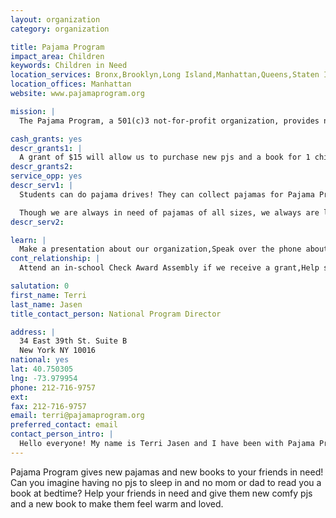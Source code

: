 ```yaml
---
layout: organization
category: organization

title: Pajama Program
impact_area: Children
keywords: Children in Need
location_services: Bronx,Brooklyn,Long Island,Manhattan,Queens,Staten Island,Greater New York,Outside NYC
location_offices: Manhattan
website: www.pajamaprogram.org

mission: |
  The Pajama Program, a 501(c)3 not-for-profit organization, provides new, warm pajamas and books to needy children in the United States, and around the world, many who are waiting and hoping to be adopted. These are youngsters who may not know the comforts of a mother or father to tuck them into a cozy bed and read them a bedtime story. Too many have been abandoned, most deprived of any love at all.  Our mission is to provide a loving environment for children who have lived through a great deal of hurt in their young lives to give them hope for a better tomorrow. The program identifies key institutions in major cities in the U.S. and other countries where children are living temporarily as they wait and hope for adoption.

cash_grants: yes
descr_grants1: |
  A grant of $15 will allow us to purchase new pjs and a book for 1 child, and $125 helps us to buy books and pajamas for 10 children!
descr_grants2: 
service_opp: yes
descr_serv1: |
  Students can do pajama drives! They can collect pajamas for Pajama Program and we will send them out to their friends in need in NYC and beyond.

  Though we are always in need of pajamas of all sizes, we always are lacking in teen sizes for these are kids that are unfortunately overlooked. In children sizes 14 and up and ALL adult sizes. Thank you so much from the bottom of our hearts!!!
descr_serv2: 

learn: |
  Make a presentation about our organization,Speak over the phone about our work
cont_relationship: |
  Attend an in-school Check Award Assembly if we receive a grant,Help students tell local newspapers and media about their grant and/or project with us

salutation: 0
first_name: Terri
last_name: Jasen
title_contact_person: National Program Director

address: |
  34 East 39th St. Suite B  
  New York NY 10016
national: yes
lat: 40.750305
lng: -73.979954
phone: 212-716-9757
ext: 
fax: 212-716-9757
email: terri@pajamaprogram.org
preferred_contact: email
contact_person_intro: |
  Hello everyone! My name is Terri Jasen and I have been with Pajama Program for 7 years now and have been working with Common Cents schools for 5 years. I love how the kids are so generous with their time and hearts to help their friends in need. We serve so many needy children and our work never ends, but with the help from kids like you, it brings a smile to our faces and makes us work even harder to collect more pjs and books. Thank you  so much everyone for everything you do!!!
---
```

Pajama Program gives new pajamas and new books to your friends in need! Can you imagine having no pjs to sleep in and no mom or dad to read you a book at bedtime? Help your friends in need and give them new comfy pjs and a new book to make them feel warm and loved.
